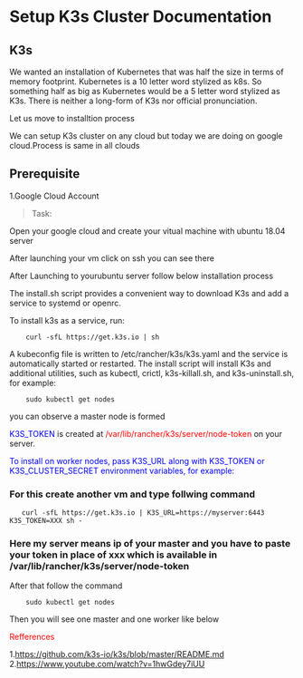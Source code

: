 # Setup K3s Cluster Documentation 

## K3s
<p>We wanted an installation of Kubernetes that was half the size in terms of memory footprint. Kubernetes is a 10 letter word stylized as k8s. So something half as big as Kubernetes would be a 5 letter word stylized as K3s. There is neither a long-form of K3s nor official pronunciation.</p>

<p>Let us move to installtion process</p>
<p>We can setup K3s cluster on any cloud but today we are doing on google cloud.Process is same in all clouds</p>

## Prerequisite
1.Google Cloud Account

>Task:

<p>
Open your google cloud  and create your vitual machine with ubuntu 18.04 server</p>

<p>After launching your vm click on ssh you can see there </p>

<p> After Launching to yourubuntu server follow below installation process

 </p>   

    


<p>The install.sh script provides a convenient way to download K3s and add a service to systemd or openrc.</p>

<p >To install k3s as a service, run:</p>


```
    curl -sfL https://get.k3s.io | sh 
```


<p>A kubeconfig file is written to /etc/rancher/k3s/k3s.yaml and the service is automatically started or restarted. The install script will install K3s and additional utilities, such as kubectl, crictl, k3s-killall.sh, and k3s-uninstall.sh, for example:</p>

```
    sudo kubectl get nodes
```

<p>you can observe a master node is formed </p>

<p>
 <span style="color:blue">K3S_TOKEN</span>  is created at <span style="color:red">/var/lib/rancher/k3s/server/node-token</span> on your server.</p>
 <p><span style="color:blue"> To install on worker nodes, pass K3S_URL along with K3S_TOKEN or K3S_CLUSTER_SECRET environment variables, for example:</span></p>

 ### <p>For this create another vm and type follwing command</P>

 ```   
    curl -sfL https://get.k3s.io | K3S_URL=https://myserver:6443 K3S_TOKEN=XXX sh -
```    

### Here my server means ip of your master and you have to paste your token in place of xxx which is available in /var/lib/rancher/k3s/server/node-token 

<p>After that follow the command</p>

```
    sudo kubectl get nodes
``` 
<p>Then you will see one master and one worker like below </p>

<span style="color:red">Refferences</span>

1.https://github.com/k3s-io/k3s/blob/master/README.md
2.https://www.youtube.com/watch?v=1hwGdey7iUU
